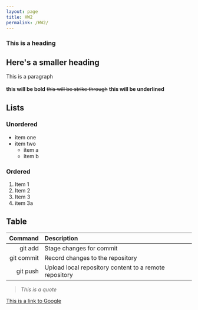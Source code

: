 ```yaml
---
layout: page
title: HW2
permalink: /HW2/
---
```


### This is a heading
## Here's a smaller heading
This is a paragraph \
\
**this will be bold** ~~this will be strike through~~ **this will be underlined**
## Lists
### Unordered
- item one
- item two
    - item a
    - item b

### Ordered
1. Item 1
2. Item 2
3. Item 3
4. item 3a


## Table

|    Command | Description |
|-----------:|:------------|
|git add    |Stage changes for commit                              |
|git commit |Record changes to the repository                      |
|git push   |Upload local repository content to a remote repository|

>_This is a quote_

[This is a link to Google](https://www.google.com)
